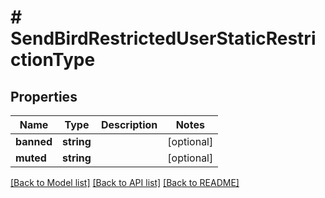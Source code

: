 # # SendBirdRestrictedUserStaticRestrictionType

## Properties

Name | Type | Description | Notes
------------ | ------------- | ------------- | -------------
**banned** | **string** |  | [optional]
**muted** | **string** |  | [optional]

[[Back to Model list]](../../README.md#models) [[Back to API list]](../../README.md#endpoints) [[Back to README]](../../README.md)
